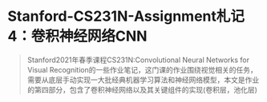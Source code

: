 # Stanford-CS231N-Assignment札记4：卷积神经网络CNN



> Stanford2021年春季课程CS231N:Convolutional Neural Networks for Visual Recognition的一些作业笔记，这门课的作业围绕视觉相关的任务，需要从底层手动实现一大批经典机器学习算法和神经网络模型，本文是作业的第四部分，包含了卷积神经网络以及其关键组件的实现(卷积层，池化层)

